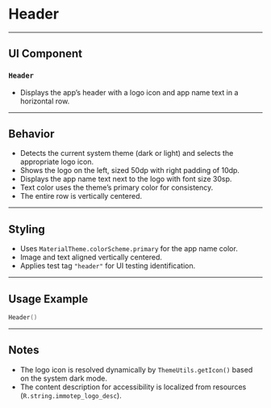 # Header

---

## UI Component

### `Header`

* Displays the app’s header with a logo icon and app name text in a horizontal row.

---

## Behavior

* Detects the current system theme (dark or light) and selects the appropriate logo icon.
* Shows the logo on the left, sized 50dp with right padding of 10dp.
* Displays the app name text next to the logo with font size 30sp.
* Text color uses the theme’s primary color for consistency.
* The entire row is vertically centered.

---

## Styling

* Uses `MaterialTheme.colorScheme.primary` for the app name color.
* Image and text aligned vertically centered.
* Applies test tag `"header"` for UI testing identification.

---

## Usage Example

```kotlin
Header()
```

---

## Notes

* The logo icon is resolved dynamically by `ThemeUtils.getIcon()` based on the system dark mode.
* The content description for accessibility is localized from resources (`R.string.immotep_logo_desc`).
